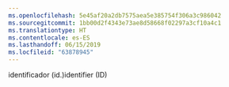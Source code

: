 ```yaml
---
ms.openlocfilehash: 5e45af20a2db7575aea5e385754f306a3c986042
ms.sourcegitcommit: 1bb00d2f4343e73ae8d58668f02297a3cf10a4c1
ms.translationtype: HT
ms.contentlocale: es-ES
ms.lasthandoff: 06/15/2019
ms.locfileid: "63878945"
---
```

<span data-ttu-id="29058-101">identificador (id.)</span><span class="sxs-lookup"><span data-stu-id="29058-101">identifier (ID)</span></span>